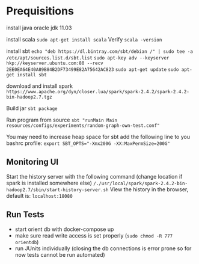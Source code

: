 # Prequisitions
install java oracle jdk 11.03

install scala
`sudo apt-get install scala`
Verify
`scala -version`


install sbt
`echo "deb https://dl.bintray.com/sbt/debian /" | sudo tee -a /etc/apt/sources.list.d/sbt.list`
`sudo apt-key adv --keyserver hkp://keyserver.ubuntu.com:80 --recv 2EE0EA64E40A89B84B2DF73499E82A75642AC823`
`sudo apt-get update`
`sudo apt-get install sbt`

download and install spark
`https://www.apache.org/dyn/closer.lua/spark/spark-2.4.2/spark-2.4.2-bin-hadoop2.7.tgz`

Build jar
`sbt package`

Run program from source
`sbt "runMain Main resources/configs/experiments/random-graph-own-test.conf"`

You may need to increase heap space for sbt
add the following line to you bashrc profile:
`export SBT_OPTS="-Xmx200G -XX:MaxPermSize=200G"`
## Monitoring UI

Start the history server with the following command (change location if spark is installed somewhere else)
`/./usr/local/spark/spark-2.4.2-bin-hadoop2.7/sbin/start-history-server.sh`
View the history in the browser, default is: `localhost:18080`


## Run Tests
- start orient db with docker-compose up
- make sure read write access is set properly (`sudo chmod -R 777 orientdb`)
- run JUnits individually (closing the db connections is error prone so for now tests cannot be run automated)
